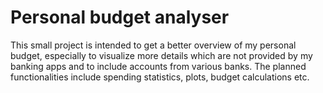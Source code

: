 # Personal budget analyser

This small project is intended to get a better overview of my personal budget, 
especially to visualize more details which are not provided by my banking apps 
and to include accounts from various banks. The planned functionalities include spending statistics, plots, budget calculations etc. 